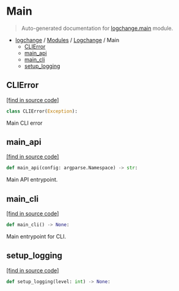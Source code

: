# Main

> Auto-generated documentation for [logchange.main](https://github.com/vemel/logchange/blob/main/logchange/main.py) module.

- [logchange](../README.md#logchange---changelog-manager) / [Modules](../MODULES.md#logchange-modules) / [Logchange](index.md#logchange) / Main
    - [CLIError](#clierror)
    - [main_api](#main_api)
    - [main_cli](#main_cli)
    - [setup_logging](#setup_logging)

## CLIError

[[find in source code]](https://github.com/vemel/logchange/blob/main/logchange/main.py#L17)

```python
class CLIError(Exception):
```

Main CLI error

## main_api

[[find in source code]](https://github.com/vemel/logchange/blob/main/logchange/main.py#L23)

```python
def main_api(config: argparse.Namespace) -> str:
```

Main API entrypoint.

## main_cli

[[find in source code]](https://github.com/vemel/logchange/blob/main/logchange/main.py#L34)

```python
def main_cli() -> None:
```

Main entrypoint for CLI.

## setup_logging

[[find in source code]](https://github.com/vemel/logchange/blob/main/logchange/main.py#L9)

```python
def setup_logging(level: int) -> None:
```

